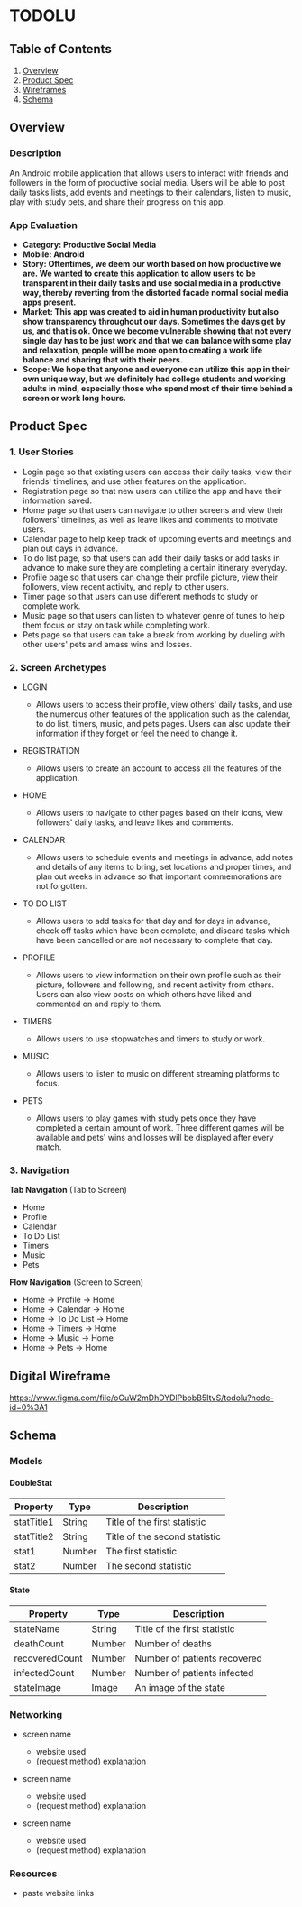 # TODOLU

## Table of Contents
1. [Overview](#Overview)
1. [Product Spec](#Product-Spec)
1. [Wireframes](#Wireframes)
2. [Schema](#Schema)

## Overview
### Description
An Android mobile application that allows users to interact with friends and followers in the form of productive social media. Users will be able to post daily tasks lists, add events and meetings to their calendars, listen to music, play with study pets, and share their progress on this app. 

### App Evaluation

- **Category: Productive Social Media**
- **Mobile: Android**
- **Story: Oftentimes, we deem our worth based on how productive we are. We wanted to create this application to allow users to be transparent in their daily tasks and use social media in a productive way, thereby reverting from the distorted facade normal social media apps present.**
- **Market: This app was created to aid in human productivity but also show transparency throughout our days. Sometimes the days get by us, and that is ok. Once we become vulnerable showing that not every single day has to be just work and that we can balance with some play and relaxation, people will be more open to creating a work life balance and sharing that with their peers.**
- **Scope: We hope that anyone and everyone can utilize this app in their own unique way, but we definitely had college students and working adults in mind, especially those who spend most of their time behind a screen or work long hours.**

## Product Spec

### 1. User Stories 

* Login page so that existing users can access their daily tasks, view their friends' timelines, and use other features on the application.
* Registration page so that new users can utilize the app and have their information saved.
* Home page so that users can navigate to other screens and view their followers' timelines, as well as leave likes and comments to motivate users.
* Calendar page to help keep track of upcoming events and meetings and plan out days in advance.
* To do list page, so that users can add their daily tasks or add tasks in advance to make sure they are completing a certain itinerary everyday.
* Profile page so that users can change their profile picture, view their followers, view recent activity, and reply to other users.
* Timer page so that users can use different methods to study or complete work.
* Music page so that users can listen to whatever genre of tunes to help them focus or stay on task while completing work. 
* Pets page so that users can take a break from working by dueling with other users' pets and amass wins and losses. 


### 2. Screen Archetypes

* LOGIN
   * Allows users to access their profile, view others' daily tasks, and use the numerous other features of the application such as the calendar, to do list, timers, music, and pets pages. Users can also update their information if they forget or feel the need to change it. 
   
* REGISTRATION
   * Allows users to create an account to access all the features of the application.

* HOME
   * Allows users to navigate to other pages based on their icons, view followers' daily tasks, and leave likes and comments. 

* CALENDAR
   * Allows users to schedule events and meetings in advance, add notes and details of any items to bring, set locations and proper times, and plan out weeks in advance so that important commemorations are not forgotten.

* TO DO LIST
   * Allows users to add tasks for that day and for days in advance, check off tasks which have been complete, and discard tasks which have been cancelled or are not necessary to complete that day.

* PROFILE
   * Allows users to view information on their own profile such as their picture, followers and following, and recent activity from others. Users can also view posts on which others have liked and commented on and reply to them. 

* TIMERS
   * Allows users to use stopwatches and timers to study or work. 
   
* MUSIC 
   * Allows users to listen to music on different streaming platforms to focus. 
   
* PETS 
   * Allows users to play games with study pets once they have completed a certain amount of work. Three different games will be available and pets' wins and losses will be displayed after every match. 

### 3. Navigation

**Tab Navigation** (Tab to Screen)

* Home
* Profile 
* Calendar 
* To Do List 
* Timers
* Music 
* Pets 

**Flow Navigation** (Screen to Screen)

* Home &#8594; Profile &#8594; Home 
* Home &#8594; Calendar &#8594; Home 
* Home &#8594; To Do List &#8594; Home 
* Home &#8594; Timers &#8594; Home 
* Home &#8594; Music &#8594; Home
* Home &#8594; Pets &#8594; Home 

## Digital Wireframe
https://www.figma.com/file/oGuW2mDhDYDlPbobB5ItvS/todolu?node-id=0%3A1

## Schema 
### Models
#### DoubleStat

   | Property      | Type     | Description |
   | ------------- | -------- | ------------|
   | statTitle1         | String     | Title of the first statistic                        |
   | statTitle2     | String   | Title of the second statistic                             |
   | stat1        | Number   | The first statistic   |
   | stat2      | Number   | The second statistic |
   
   #### State

   | Property      | Type     | Description |
   | ------------- | -------- | ------------|
   | stateName         | String     | Title of the first statistic                        |
   | deathCount     | Number   | Number of deaths                             |
   | recoveredCount        | Number   | Number of patients recovered   |
   | infectedCount      | Number   | Number of patients infected |
   | stateImage | Image | An image of the state |
   
### Networking

* screen name
  * website used
  * (request method) explanation 

* screen name
  * website used
  * (request method) explanation 

* screen name
  * website used
  * (request method) explanation  
   
### Resources 
- paste website links
